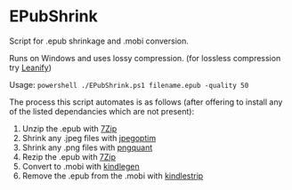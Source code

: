 # EPubShrink
Script for .epub shrinkage and .mobi conversion.

Runs on Windows and uses lossy compression. (for lossless compression try [Leanify](https://chocolatey.org/packages/leanify))

Usage:
`powershell ./EPubShrink.ps1 filename.epub -quality 50`

The process this script automates is as follows (after offering to install any of the listed dependancies which are not present):

1. Unzip the .epub with [7Zip](https://chocolatey.org/packages/7zip.commandline)
2. Shrink any .jpeg files with [jpegoptim](https://chocolatey.org/packages/jpegoptim)
3. Shrink any .png files with [pngquant](https://chocolatey.org/packages/pngquant)
4. Rezip the .epub with [7Zip](https://chocolatey.org/packages/7zip.commandline)
5. Convert to .mobi with [kindlegen](https://chocolatey.org/packages/kindlegen)
6. Remove the .epub from the .mobi with [kindlestrip](https://github.com/jefftriplett/kindlestrip)
